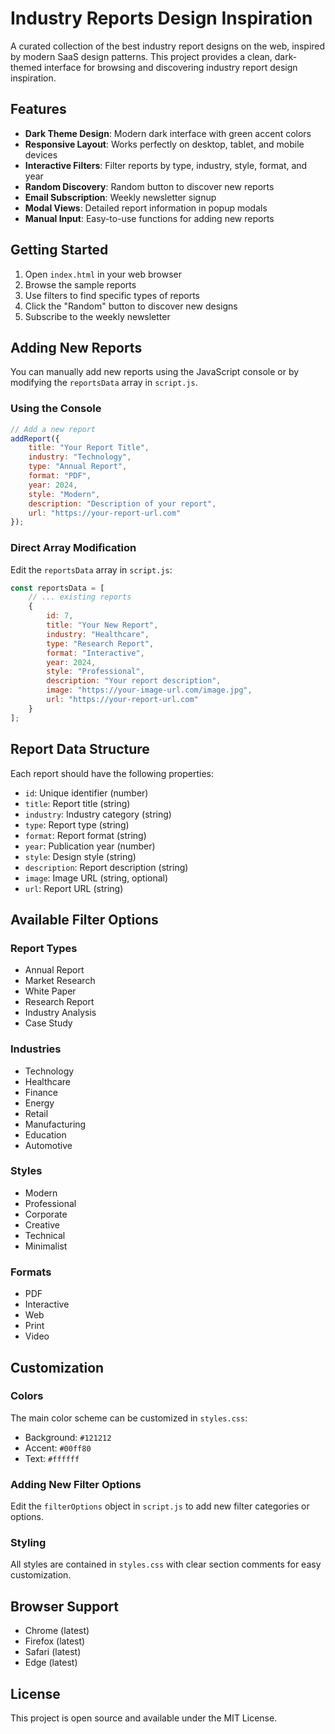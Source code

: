 # Industry Reports Design Inspiration

A curated collection of the best industry report designs on the web, inspired by modern SaaS design patterns. This project provides a clean, dark-themed interface for browsing and discovering industry report design inspiration.

## Features

- **Dark Theme Design**: Modern dark interface with green accent colors
- **Responsive Layout**: Works perfectly on desktop, tablet, and mobile devices
- **Interactive Filters**: Filter reports by type, industry, style, format, and year
- **Random Discovery**: Random button to discover new reports
- **Email Subscription**: Weekly newsletter signup
- **Modal Views**: Detailed report information in popup modals
- **Manual Input**: Easy-to-use functions for adding new reports

## Getting Started

1. Open `index.html` in your web browser
2. Browse the sample reports
3. Use filters to find specific types of reports
4. Click the "Random" button to discover new designs
5. Subscribe to the weekly newsletter

## Adding New Reports

You can manually add new reports using the JavaScript console or by modifying the `reportsData` array in `script.js`.

### Using the Console

```javascript
// Add a new report
addReport({
    title: "Your Report Title",
    industry: "Technology",
    type: "Annual Report",
    format: "PDF",
    year: 2024,
    style: "Modern",
    description: "Description of your report",
    url: "https://your-report-url.com"
});
```

### Direct Array Modification

Edit the `reportsData` array in `script.js`:

```javascript
const reportsData = [
    // ... existing reports
    {
        id: 7,
        title: "Your New Report",
        industry: "Healthcare",
        type: "Research Report",
        format: "Interactive",
        year: 2024,
        style: "Professional",
        description: "Your report description",
        image: "https://your-image-url.com/image.jpg",
        url: "https://your-report-url.com"
    }
];
```

## Report Data Structure

Each report should have the following properties:

- `id`: Unique identifier (number)
- `title`: Report title (string)
- `industry`: Industry category (string)
- `type`: Report type (string)
- `format`: Report format (string)
- `year`: Publication year (number)
- `style`: Design style (string)
- `description`: Report description (string)
- `image`: Image URL (string, optional)
- `url`: Report URL (string)

## Available Filter Options

### Report Types
- Annual Report
- Market Research
- White Paper
- Research Report
- Industry Analysis
- Case Study

### Industries
- Technology
- Healthcare
- Finance
- Energy
- Retail
- Manufacturing
- Education
- Automotive

### Styles
- Modern
- Professional
- Corporate
- Creative
- Technical
- Minimalist

### Formats
- PDF
- Interactive
- Web
- Print
- Video

## Customization

### Colors
The main color scheme can be customized in `styles.css`:
- Background: `#121212`
- Accent: `#00ff80`
- Text: `#ffffff`

### Adding New Filter Options
Edit the `filterOptions` object in `script.js` to add new filter categories or options.

### Styling
All styles are contained in `styles.css` with clear section comments for easy customization.

## Browser Support

- Chrome (latest)
- Firefox (latest)
- Safari (latest)
- Edge (latest)

## License

This project is open source and available under the MIT License.
